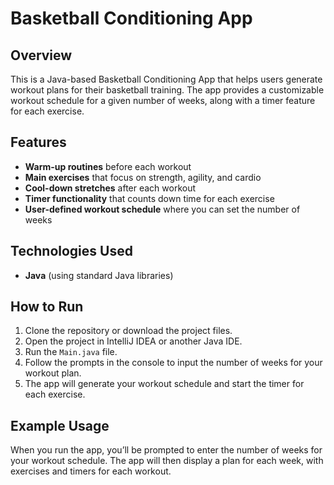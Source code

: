 # Basketball Conditioning App

## Overview
This is a Java-based Basketball Conditioning App that helps users generate workout plans for their basketball training. The app provides a customizable workout schedule for a given number of weeks, along with a timer feature for each exercise.

## Features
- **Warm-up routines** before each workout
- **Main exercises** that focus on strength, agility, and cardio
- **Cool-down stretches** after each workout
- **Timer functionality** that counts down time for each exercise
- **User-defined workout schedule** where you can set the number of weeks

## Technologies Used
- **Java** (using standard Java libraries)

## How to Run
1. Clone the repository or download the project files.
2. Open the project in IntelliJ IDEA or another Java IDE.
3. Run the `Main.java` file.
4. Follow the prompts in the console to input the number of weeks for your workout plan.
5. The app will generate your workout schedule and start the timer for each exercise.

## Example Usage
When you run the app, you’ll be prompted to enter the number of weeks for your workout schedule. The app will then display a plan for each week, with exercises and timers for each workout.


